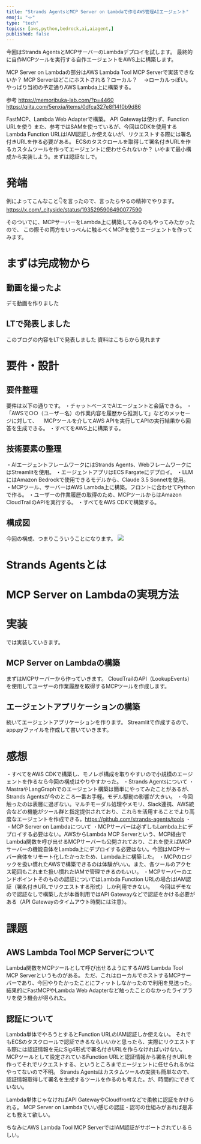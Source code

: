 ```yaml
---
title: "Strands AgentsとMCP Server on Lambdaで作るAWS管理AIエージェント"
emoji: "🪢"
type: "tech"
topics: [aws,python,bedrock,ai,aiagent,]
published: false
---
```


今回はStrands AgentsとMCPサーバーのLambdaデプロイを試します。
最終的に自作MCPツールを実行する自作エージェントをAWS上に構築します。




MCP Server on Lambdaの部分はAWS Lambda Tool MCP Serverで実装できないか？
MCP Serverはどこにホストされる？ローカル？
　→ローカルっぽい。やっぱり当初の予定通りAWS Lambda上に構築する。

参考
https://memoribuka-lab.com/?p=4460
https://qiita.com/5enxia/items/0dfca327e8f14f0b9d86

FastMCP、Lambda Web Adapterで構築。
API Gatewayは使わず、Function URLを使う
また、参考ではSAMを使っているが、今回はCDKを使用する
Lambda Function URLはIAM認証しか使えないが、リクエストする際には署名付きURLを作る必要がある。
ECSのタスクロールを取得して署名付きURLを作るカスタムツールを作ってエージェントに使わせられないか？
いやまて最小構成から実装しよう。まずは認証なしで。



# 発端
例によってこんなこと👇を言ったので、言ったらやるの精神でやります。
https://x.com/_cityside/status/1935295906490077590


そのついでに、MCPサーバーをLambda上に構築してみるのもやってみたかったので、
この際その両方をいっぺんに触るべくMCPを使うエージェントを作ってみます。


# まずは完成物から

## 動画を撮ったよ
デモ動画を作りました


## LTで発表しました
このブログの内容をLTで発表しました
資料はこちらから見れます




# 要件・設計

## 要件整理
要件は以下の通りです。
・チャットベースでAIエージェントと会話できる。
・「AWSで○○（ユーザー名）の作業内容を履歴から推測して」などのメッセージに対して、
　MCPツールを介してAWS APIを実行してAPIの実行結果から回答を生成できる。
・すべてをAWS上に構築する。

## 技術要素の整理
・AIエージェントフレームワークにはStrands Agents、WebフレームワークにはStreamlitを使用。
・エージェントアプリはECS Fargateにデプロイ。
・LLMにはAmazon Bedrockで使用できるモデルから、Claude 3.5 Sonnetを使用。
・MCPツール、サーバーはAWS Lambda上に構築。フロントに合わせてPythonで作る。
・ユーザーの作業履歴の取得のため、MCPツールからはAmazon CloudTrailのAPIを実行する。
・すべてをAWS CDKで構築する。

## 構成図
今回の構成、つまりこういうことになります。
![](https://storage.googleapis.com/zenn-user-upload/f343e121acfd-20250624.png)



# Strands Agentsとは


# MCP Server on Lambdaの実現方法


# 実装
では実装していきます。


## MCP Server on Lambdaの構築
まずはMCPサーバーから作っていきます。
CloudTrailのAPI（LookupEvents）を使用してユーザーの作業履歴を取得するMCPツールを作成します。



## エージェントアプリケーションの構築
続いてエージェントアプリケーションを作ります。
Streamlitで作成するので、app.pyファイルを作成して書いていきます。





# 感想
・すべてをAWS CDKで構築し、モノレポ構成を取りやすいので小規模のエージェントを作るなら今回の構成はやりやすかった。
・Strands Agentsについて
    ・MastraやLangGraphでのエージェント構築は簡単にやってみたことがあるが、Strands Agentsが今のところ一番お手軽。モデル駆動の影響が大きい。
    ・今回触ったのは表層に過ぎない。マルチモーダル処理やメモリ、Slack連携、AWS統合などの機能がツール群と指定提供されており、これらを活用することでより高度なエージェントを作成できる。https://github.com/strands-agents/tools
    ・
・MCP Server on Lambdaについて
    ・MCPサーバーは必ずしもLambda上にデプロイする必要はない。AWSからLambda MCP Serverという、MCP経由でLambda関数を呼び出せるMCPサーバーも公開されており、これを使えばMCPサーバーの機能自体をLambda上にデプロイする必要はない。今回はMCPサーバー自体をリモート化したかったため、Lambda上に構築した。
    ・MCPのロジックを扱い慣れたAWSで構築できるのは体験がいい。また、各ツールのアクセス範囲もこれまた扱い慣れたIAMで管理できるのもいい。
    ・MCPサーバーのエンドポイントそのものの認証についてはLambda Function URLの場合はIAM認証（署名付きURLでリクエストする形式）しか利用できない。
    　今回はデモなので認証なしで構築したが本番利用ではAPI Gatewayなどで認証をかける必要がある（API Gatewayのタイムアウト時間には注意）。


# 課題

## AWS Lambda Tool MCP Serverについて
Lambda関数をMCPツールとして呼び出せるようにするAWS Lambda Tool MCP Serverというものがある。
ただ、これはローカルでホストするMCPサーバーであり、今回やりたかったことにフィットしなかったので利用を見送った。
結果的にFastMCPやLambda Web Adapterなど触ったことのなかったライブラリを使う機会が得られた。

## 認証について
Lambda単体でやろうとするとFunction URLのIAM認証しか使えない。
それでもECSのタスクロールで認証できるならいいかと思ったら、実際にリクエストする際には認証情報を元にSig4形式で署名付きURLを作らなければいけない。
MCPツールとして設定されているFunction URLと認証情報から署名付きURLを作ってそれでリクエストする、というところまでエージェントに任せられるかはやってないので不明。
Strands Agentsはカスタムツールの実装も簡単なので、認証情報取得して署名を生成するツールを作るのも考えた。が、時間的にできていない。

Lambda単体じゃなければAPI GatewayやCloudfrontなどで柔軟に認証をかけられる。
MCP Server on Lambdaでいい感じの認証・認可の仕組みがあれば是非とも教えて欲しい。

ちなみにAWS Lambda Tool MCP ServerではIAM認証がサポートされているらしい。

## 
